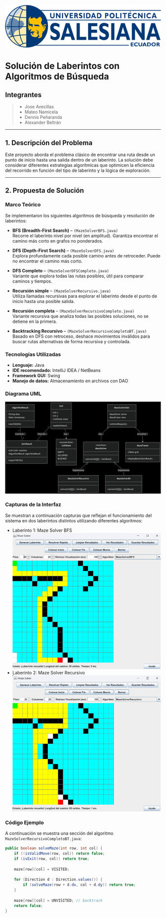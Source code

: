 ![Logo Ups](logoupscolor.svg)


# Solución de Laberintos con Algoritmos de Búsqueda

## Integrantes
> * Jose Avecillas
> * Mateo Namicela 
> * Dennis Peñaranda
> * Alexander Beltrán

---

## 1. Descripción del Problema

Este proyecto aborda el problema clásico de encontrar una ruta desde un punto de inicio hasta una salida dentro de un laberinto. La solución debe considerar diferentes estrategias algorítmicas que optimicen la eficiencia del recorrido en función del tipo de laberinto y la lógica de exploración.

---

## 2. Propuesta de Solución

### Marco Teórico

Se implementaron los siguientes algoritmos de búsqueda y resolución de laberintos:

- **BFS (Breadth-First Search)** – `(MazeSolverBFS.java)`  
  Recorre el laberinto nivel por nivel (en amplitud). Garantiza encontrar el camino más corto en grafos no ponderados.

- **DFS (Depth-First Search)** – `(MazeSolverDFS.java)`  
  Explora profundamente cada posible camino antes de retroceder. Puede no encontrar el camino más corto.

- **DFS Completo** – `(MazeSolverDFSCompleto.java)`  
  Variante que explora todas las rutas posibles, útil para comparar caminos y tiempos.

- **Recursión simple** – `(MazeSolverRecursivo.java)`  
  Utiliza llamadas recursivas para explorar el laberinto desde el punto de inicio hasta una posible salida.

- **Recursión completa** – `(MazeSolverRecursivoCompleto.java)`  
  Variante recursiva que analiza todas las posibles soluciones, no se detiene en la primera.

- **Backtracking Recursivo** – `(MazeSolverRecursivoCompletoBT.java)`  
  Basado en DFS con retroceso, deshace movimientos inválidos para buscar rutas alternativas de forma recursiva y controlada.


### Tecnologías Utilizadas

- **Lenguaje:** Java
- **IDE recomendado:** IntelliJ IDEA / NetBeans
- **Framework GUI:** Swing
- **Manejo de datos:** Almacenamiento en archivos con DAO

### Diagrama UML

![DiagramaUML](DIAGRAMAUML.png)

### Capturas de la Interfaz

Se muestran a continuación capturas que reflejan el funcionamiento del sistema en dos laberintos distintos utilizando diferentes algoritmos:

- Laberinto 1: Maze Solver BFS
    ![MazeSolverBFS](MazeSolverBFS.png)
- Laberinto 2: Maze Solver Recursivo
    ![MazeSolverRecursivo](MazeSolverRecursivo.png)


### Código Ejemplo

A continuación se muestra una sección del algoritmo `MazeSolverRecursivoCompletoBT.java`:

```java
public boolean solveMaze(int row, int col) {
    if (!isValidMove(row, col)) return false;
    if (isExit(row, col)) return true;

    maze[row][col] = VISITED;

    for (Direction d : Direction.values()) {
        if (solveMaze(row + d.dx, col + d.dy)) return true;
    }

    maze[row][col] = UNVISITED; // backtrack
    return false;
}
